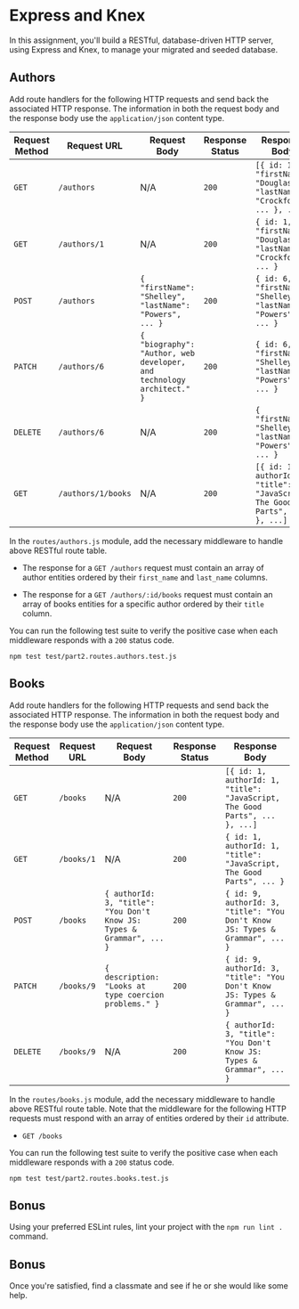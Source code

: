 # Express and Knex

In this assignment, you'll build a RESTful, database-driven HTTP server, using Express and Knex, to manage your migrated and seeded database.

## Authors

Add route handlers for the following HTTP requests and send back the associated HTTP response. The information in both the request body and the response body use the `application/json` content type.

| Request Method | Request URL        | Request Body                                                          | Response Status | Response Body                                                               |
|----------------|--------------------|-----------------------------------------------------------------------|-----------------|-----------------------------------------------------------------------------|
| `GET`          | `/authors`         | N/A                                                                   | `200`           | `[{ id: 1, "firstName": "Douglas", "lastName": "Crockford", ... }, ...]`    |
| `GET`          | `/authors/1`       | N/A                                                                   | `200`           | `{ id: 1, "firstName": "Douglas", "lastName": "Crockford", ... }`           |
| `POST`         | `/authors`         | `{ "firstName": "Shelley", "lastName": "Powers", ... }`               | `200`           | `{ id: 6, "firstName": "Shelley", "lastName": "Powers", ... }`              |
| `PATCH`        | `/authors/6`       | `{ "biography": "Author, web developer, and technology architect." }` | `200`           | `{ id: 6, "firstName": "Shelley", "lastName": "Powers", ... }`              |
| `DELETE`       | `/authors/6`       | N/A                                                                   | `200`           | `{ "firstName": "Shelley", "lastName": "Powers", ... }`                     |
| `GET`          | `/authors/1/books` | N/A                                                                   | `200`           | `[{ id: 1, authorId: 1, "title": "JavaScript, The Good Parts", ... }, ...]` |

In the `routes/authors.js` module, add the necessary middleware to handle above RESTful route table.

- The response for a `GET /authors` request must contain an array of author entities ordered by their `first_name` and `last_name` columns.

- The response for a `GET /authors/:id/books` request must contain an array of books entities for a specific author ordered by their `title` column.

You can run the following test suite to verify the positive case when each middleware responds with a `200` status code.

```shell
npm test test/part2.routes.authors.test.js
```

## Books

Add route handlers for the following HTTP requests and send back the associated HTTP response. The information in both the request body and the response body use the `application/json` content type.

| Request Method | Request URL        | Request Body                                                          | Response Status | Response Body                                                                |
|----------------|--------------------|-----------------------------------------------------------------------|-----------------|------------------------------------------------------------------------------|
| `GET`          | `/books`           | N/A                                                                   | `200`           | `[{ id: 1, authorId: 1, "title": "JavaScript, The Good Parts", ... }, ...]`  |
| `GET`          | `/books/1`         | N/A                                                                   | `200`           | `{ id: 1, authorId: 1, "title": "JavaScript, The Good Parts", ... }`         |
| `POST`         | `/books`           | `{ authorId: 3, "title": "You Don't Know JS: Types & Grammar", ... }` | `200`           | `{ id: 9, authorId: 3, "title": "You Don't Know JS: Types & Grammar", ... }` |
| `PATCH`        | `/books/9`         | `{ description: "Looks at type coercion problems." }`                 | `200`           | `{ id: 9, authorId: 3, "title": "You Don't Know JS: Types & Grammar", ... }` |
| `DELETE`       | `/books/9`         | N/A                                                                   | `200`           | `{ authorId: 3, "title": "You Don't Know JS: Types & Grammar", ... }`        |

In the `routes/books.js` module, add the necessary middleware to handle above RESTful route table. Note that the middleware for the following HTTP requests must respond with an array of entities ordered by their `id` attribute.

- `GET /books`

You can run the following test suite to verify the positive case when each middleware responds with a `200` status code.

```shell
npm test test/part2.routes.books.test.js
```

## Bonus

Using your preferred ESLint rules, lint your project with the `npm run lint .` command.

## Bonus

Once you're satisfied, find a classmate and see if he or she would like some help.
